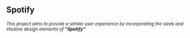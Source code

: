 <h2>Spotify</h2>
<sup><i>This project aims to provide a similar user experience by incorporating the sleek and intuitive design elements of <b style="color:📗;">"Spotify"</b></i></sup>
